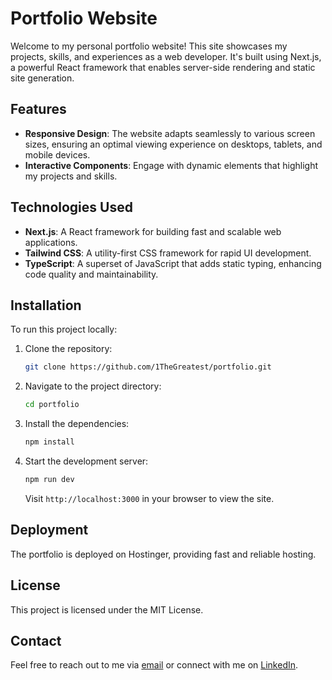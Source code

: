 # Portfolio Website

Welcome to my personal portfolio website! This site showcases my projects, skills, and experiences as a web developer. It's built using Next.js, a powerful React framework that enables server-side rendering and static site generation.

## Features

- **Responsive Design**: The website adapts seamlessly to various screen sizes, ensuring an optimal viewing experience on desktops, tablets, and mobile devices.
- **Interactive Components**: Engage with dynamic elements that highlight my projects and skills.

## Technologies Used

- **Next.js**: A React framework for building fast and scalable web applications.
- **Tailwind CSS**: A utility-first CSS framework for rapid UI development.
- **TypeScript**: A superset of JavaScript that adds static typing, enhancing code quality and maintainability.

## Installation

To run this project locally:

1. Clone the repository:

   ```bash
   git clone https://github.com/1TheGreatest/portfolio.git
   ```

2. Navigate to the project directory:

   ```bash
   cd portfolio
   ```

3. Install the dependencies:

   ```bash
   npm install
   ```

4. Start the development server:

   ```bash
   npm run dev
   ```

   Visit `http://localhost:3000` in your browser to view the site.

## Deployment

The portfolio is deployed on Hostinger, providing fast and reliable hosting.

## License

This project is licensed under the MIT License.

## Contact

Feel free to reach out to me via [email](mailto:sampomahdev@gmail.com) or connect with me on [LinkedIn](https://www.linkedin.com/in/solomon-ampomah-a67128141/).
